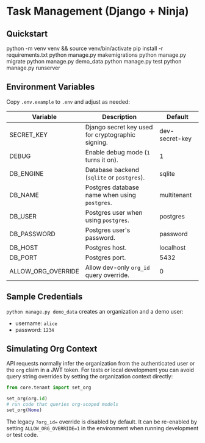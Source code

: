 # Task Management (Django + Ninja)

## Quickstart
python -m venv venv && source venv/bin/activate
pip install -r requirements.txt
python manage.py makemigrations
python manage.py migrate
python manage.py demo_data
python manage.py test
python manage.py runserver

## Environment Variables
Copy `.env.example` to `.env` and adjust as needed:

| Variable | Description | Default |
| --- | --- | --- |
| SECRET_KEY | Django secret key used for cryptographic signing. | dev-secret-key |
| DEBUG | Enable debug mode (`1` turns it on). | 1 |
| DB_ENGINE | Database backend (`sqlite` or `postgres`). | sqlite |
| DB_NAME | Postgres database name when using `postgres`. | multitenant |
| DB_USER | Postgres user when using `postgres`. | postgres |
| DB_PASSWORD | Postgres user's password. | password |
| DB_HOST | Postgres host. | localhost |
| DB_PORT | Postgres port. | 5432 |
| ALLOW_ORG_OVERRIDE | Allow dev-only `org_id` query override. | 0 |

## Sample Credentials
`python manage.py demo_data` creates an organization and a demo user:

- username: `alice`
- password: `1234`

## Simulating Org Context

API requests normally infer the organization from the authenticated user or
the `org` claim in a JWT token. For tests or local development you can avoid
query string overrides by setting the organization context directly:

```python
from core.tenant import set_org

set_org(org.id)
# run code that queries org-scoped models
set_org(None)
```

The legacy `?org_id=` override is disabled by default. It can be re-enabled by
setting `ALLOW_ORG_OVERRIDE=1` in the environment when running development or
test code.

